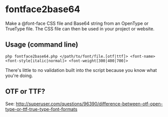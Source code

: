 fontface2base64
===============
Make a @font-face CSS file and Base64 string from an OpenType or TrueType file. The CSS file can then be used in your project or website.

Usage (command line)
--------------------
```php fontface2base64.php </path/to/font/file.[otf|ttf]> <font-name> <font-style[italic|normal]> <font-weight[300|400|700]>```

There's little to no validation built into the script because you know what you're doing.

OTF or TTF?
-----------
See: http://superuser.com/questions/96390/difference-between-otf-open-type-or-ttf-true-type-font-formats
